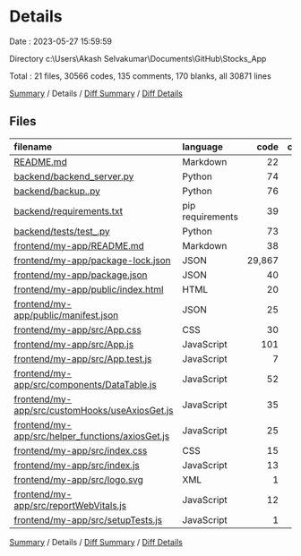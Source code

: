# Details

Date : 2023-05-27 15:59:59

Directory c:\\Users\\Akash Selvakumar\\Documents\\GitHub\\Stocks_App

Total : 21 files,  30566 codes, 135 comments, 170 blanks, all 30871 lines

[Summary](results.md) / Details / [Diff Summary](diff.md) / [Diff Details](diff-details.md)

## Files
| filename | language | code | comment | blank | total |
| :--- | :--- | ---: | ---: | ---: | ---: |
| [README.md](/README.md) | Markdown | 22 | 0 | 11 | 33 |
| [backend/backend_server.py](/backend/backend_server.py) | Python | 74 | 21 | 32 | 127 |
| [backend/backup..py](/backend/backup..py) | Python | 76 | 49 | 36 | 161 |
| [backend/requirements.txt](/backend/requirements.txt) | pip requirements | 39 | 0 | 1 | 40 |
| [backend/tests/test_.py](/backend/tests/test_.py) | Python | 73 | 5 | 7 | 85 |
| [frontend/my-app/README.md](/frontend/my-app/README.md) | Markdown | 38 | 0 | 33 | 71 |
| [frontend/my-app/package-lock.json](/frontend/my-app/package-lock.json) | JSON | 29,867 | 0 | 1 | 29,868 |
| [frontend/my-app/package.json](/frontend/my-app/package.json) | JSON | 40 | 0 | 1 | 41 |
| [frontend/my-app/public/index.html](/frontend/my-app/public/index.html) | HTML | 20 | 23 | 1 | 44 |
| [frontend/my-app/public/manifest.json](/frontend/my-app/public/manifest.json) | JSON | 25 | 0 | 1 | 26 |
| [frontend/my-app/src/App.css](/frontend/my-app/src/App.css) | CSS | 30 | 2 | 4 | 36 |
| [frontend/my-app/src/App.js](/frontend/my-app/src/App.js) | JavaScript | 101 | 22 | 16 | 139 |
| [frontend/my-app/src/App.test.js](/frontend/my-app/src/App.test.js) | JavaScript | 7 | 0 | 2 | 9 |
| [frontend/my-app/src/components/DataTable.js](/frontend/my-app/src/components/DataTable.js) | JavaScript | 52 | 3 | 4 | 59 |
| [frontend/my-app/src/customHooks/useAxiosGet.js](/frontend/my-app/src/customHooks/useAxiosGet.js) | JavaScript | 35 | 0 | 8 | 43 |
| [frontend/my-app/src/helper_functions/axiosGet.js](/frontend/my-app/src/helper_functions/axiosGet.js) | JavaScript | 25 | 3 | 2 | 30 |
| [frontend/my-app/src/index.css](/frontend/my-app/src/index.css) | CSS | 15 | 0 | 3 | 18 |
| [frontend/my-app/src/index.js](/frontend/my-app/src/index.js) | JavaScript | 13 | 3 | 4 | 20 |
| [frontend/my-app/src/logo.svg](/frontend/my-app/src/logo.svg) | XML | 1 | 0 | 0 | 1 |
| [frontend/my-app/src/reportWebVitals.js](/frontend/my-app/src/reportWebVitals.js) | JavaScript | 12 | 0 | 2 | 14 |
| [frontend/my-app/src/setupTests.js](/frontend/my-app/src/setupTests.js) | JavaScript | 1 | 4 | 1 | 6 |

[Summary](results.md) / Details / [Diff Summary](diff.md) / [Diff Details](diff-details.md)